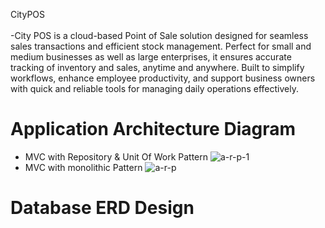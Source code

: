 CityPOS
<br>
<br>-City POS is a cloud-based Point of Sale solution designed for seamless sales transactions and efficient stock management. Perfect for small and medium businesses as well as large enterprises, it ensures accurate tracking of inventory and sales, anytime and anywhere. Built to simplify workflows, enhance employee productivity, and support business owners with quick and reliable tools for managing daily operations effectively.
# Application Architecture Diagram
- MVC with Repository & Unit Of Work Pattern 
![a-r-p-1](https://github.com/user-attachments/assets/ba7aedb1-6252-4add-b5e6-8379445ff705)
- MVC with monolithic Pattern
![a-r-p](https://github.com/user-attachments/assets/f337f2e2-3c7a-4bda-b6f4-8414d37f63e3)
# Database ERD Design

